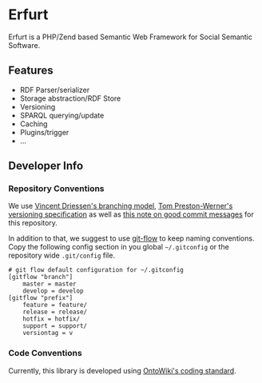# Erfurt

Erfurt is a PHP/Zend based Semantic Web Framework for Social Semantic Software.

## Features

* RDF Parser/serializer
* Storage abstraction/RDF Store
* Versioning
* SPARQL querying/update
* Caching
* Plugins/trigger
* ...

## Developer Info

### Repository Conventions

We use [Vincent Driessen's branching model](http://nvie.com/posts/a-successful-git-branching-model/), [Tom Preston-Werner's versioning specification](http://semver.org/) as well as [this note on good commit messages](https://github.com/erlang/otp/wiki/Writing-good-commit-messages) for this repository.

In addition to that, we suggest to use [git-flow](https://github.com/nvie/gitflow)
to keep naming conventions.
Copy the following config section in you global `~/.gitconfig` or the repository
wide `.git/config` file.

    # git flow default configuration for ~/.gitconfig
    [gitflow "branch"]
        master = master
        develop = develop
    [gitflow "prefix"]
        feature = feature/
        release = release/
        hotfix = hotfix/
        support = support/
        versiontag = v

### Code Conventions

Currently, this library is developed using [OntoWiki's coding
standard](http://code.google.com/p/ontowiki/wiki/CodingStandard).

